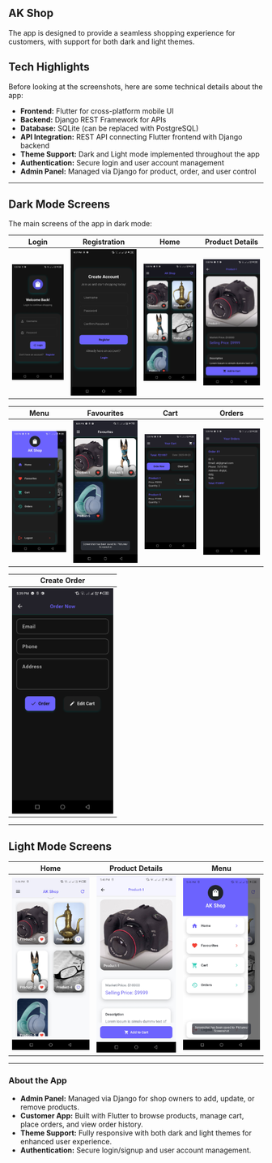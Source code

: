 ## AK Shop

The app is designed to provide a seamless shopping experience for customers, with support for both dark and light themes.  

## Tech Highlights

Before looking at the screenshots, here are some technical details about the app:  

- **Frontend:** Flutter for cross-platform mobile UI  
- **Backend:** Django REST Framework for APIs  
- **Database:** SQLite (can be replaced with PostgreSQL)  
- **API Integration:** REST API connecting Flutter frontend with Django backend  
- **Theme Support:** Dark and Light mode implemented throughout the app  
- **Authentication:** Secure login and user account management  
- **Admin Panel:** Managed via Django for product, order, and user control  

---

## Dark Mode Screens

The main screens of the app in dark mode:

| Login | Registration | Home | Product Details |
|-------|--------------|------|----------------|
| <img src="App Screenshots/loginD.jpg" width="200"/> | <img src="App Screenshots/RegD.jpg" width="200"/> | <img src="App Screenshots/HomeD.jpg" width="200"/> | <img src="App Screenshots/PD_D.jpg" width="200"/> |


| Menu | Favourites | Cart | Orders |
|------|-----------|------|-------|
| <img src="App Screenshots/MenuD.jpg" width="200"/> | <img src="App Screenshots/FavD.jpg" width="200"/> | <img src="App Screenshots/CartD.jpg" width="200"/> | <img src="App Screenshots/OdersD.jpg" width="200"/> |


| Create Order |
|--------------|
| <img src="App Screenshots/CreateOrdD.jpg" width="200"/> |

---

## Light Mode Screens

| Home | Product Details | Menu |
|------|----------------|------|
| <img src="App Screenshots/HomeB.jpg" width="200"/> | <img src="App Screenshots/PD_B.jpg" width="200"/> | <img src="App Screenshots/MenuB.jpg" width="200"/> |

---

### About the App

- **Admin Panel:** Managed via Django for shop owners to add, update, or remove products.  
- **Customer App:** Built with Flutter to browse products, manage cart, place orders, and view order history.  
- **Theme Support:** Fully responsive with both dark and light themes for enhanced user experience.  
- **Authentication:** Secure login/signup and user account management.  
